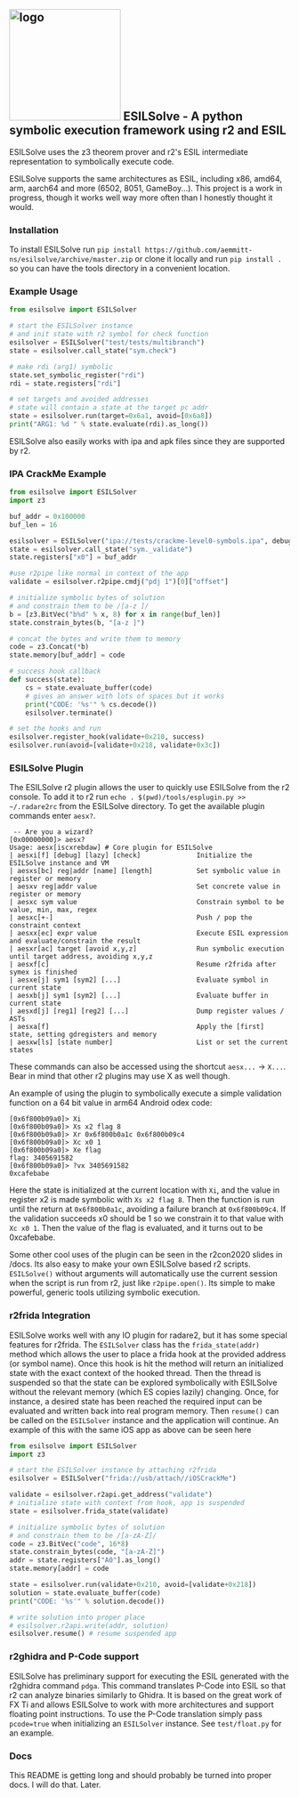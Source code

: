## <img src="https://raw.githubusercontent.com/aemmitt-ns/esilsolve/master/raphi.svg" alt="logo" width="200"/> ESILSolve - A python symbolic execution framework using r2 and ESIL

ESILSolve uses the z3 theorem prover and r2's ESIL intermediate representation to symbolically execute code. 

ESILSolve supports the same architectures as ESIL, including x86, amd64, arm, aarch64 and more (6502, 8051, GameBoy...). This project is a work in progress, though it works well way more often than I honestly thought it would.

### Installation 

To install ESILSolve run `pip install https://github.com/aemmitt-ns/esilsolve/archive/master.zip` or clone it locally and run `pip install .` so you can have the tools directory in a convenient location. 

### Example Usage

```python
from esilsolve import ESILSolver

# start the ESILSolver instance
# and init state with r2 symbol for check function
esilsolver = ESILSolver("test/tests/multibranch")
state = esilsolver.call_state("sym.check")

# make rdi (arg1) symbolic
state.set_symbolic_register("rdi")
rdi = state.registers["rdi"]

# set targets and avoided addresses
# state will contain a state at the target pc addr
state = esilsolver.run(target=0x6a1, avoid=[0x6a8])
print("ARG1: %d " % state.evaluate(rdi).as_long())

```

ESILSolve also easily works with ipa and apk files since they are supported by r2. 

### IPA CrackMe Example

```python
from esilsolve import ESILSolver
import z3 

buf_addr = 0x100000
buf_len = 16

esilsolver = ESILSolver("ipa://tests/crackme-level0-symbols.ipa", debug=False)
state = esilsolver.call_state("sym._validate")
state.registers["x0"] = buf_addr

#use r2pipe like normal in context of the app
validate = esilsolver.r2pipe.cmdj("pdj 1")[0]["offset"]

# initialize symbolic bytes of solution
# and constrain them to be /[a-z ]/
b = [z3.BitVec("b%d" % x, 8) for x in range(buf_len)]
state.constrain_bytes(b, "[a-z ]") 

# concat the bytes and write them to memory 
code = z3.Concat(*b)
state.memory[buf_addr] = code

# success hook callback
def success(state):
    cs = state.evaluate_buffer(code)
    # gives an answer with lots of spaces but it works
    print("CODE: '%s'" % cs.decode())
    esilsolver.terminate()

# set the hooks and run
esilsolver.register_hook(validate+0x210, success)
esilsolver.run(avoid=[validate+0x218, validate+0x3c])
```

### ESILSolve Plugin

The ESILSolve r2 plugin allows the user to quickly use ESILSolve from the r2 console. To add it to r2 run `echo . $(pwd)/tools/esplugin.py >> ~/.radare2rc` 
from the ESILSolve directory. To get the available plugin commands enter `aesx?`. 

```
 -- Are you a wizard?
[0x00000000]> aesx?
Usage: aesx[iscxrebdaw] # Core plugin for ESILSolve
| aesxi[f] [debug] [lazy] [check]              Initialize the ESILSolve instance and VM
| aesxs[bc] reg|addr [name] [length]           Set symbolic value in register or memory
| aesxv reg|addr value                         Set concrete value in register or memory
| aesxc sym value                              Constrain symbol to be value, min, max, regex
| aesxc[+-]                                    Push / pop the constraint context
| aesxx[ec] expr value                         Execute ESIL expression and evaluate/constrain the result
| aesxr[ac] target [avoid x,y,z]               Run symbolic execution until target address, avoiding x,y,z
| aesxf[c]                                     Resume r2frida after symex is finished
| aesxe[j] sym1 [sym2] [...]                   Evaluate symbol in current state
| aesxb[j] sym1 [sym2] [...]                   Evaluate buffer in current state
| aesxd[j] [reg1] [reg2] [...]                 Dump register values / ASTs
| aesxa[f]                                     Apply the [first] state, setting gdregisters and memory
| aesxw[ls] [state number]                     List or set the current states
```

These commands can also be accessed using the shortcut `aesx...` -> `X...`. Bear in mind that other r2 plugins may use X as well though. 

An example of using the plugin to symbolically execute a simple validation function on a 64 bit value in arm64 Android odex code:

```
[0x6f800b09a0]> Xi
[0x6f800b09a0]> Xs x2 flag 8
[0x6f800b09a0]> Xr 0x6f800b0a1c 0x6f800b09c4
[0x6f800b09a0]> Xc x0 1
[0x6f800b09a0]> Xe flag
flag: 3405691582
[0x6f800b09a0]> ?vx 3405691582
0xcafebabe
```

Here the state is initialized at the current location with `Xi`, and the value in register x2 is made symbolic with `Xs x2 flag 8`. Then the function is run until the return at `0x6f800b0a1c`, avoiding a failure branch at `0x6f800b09c4`. If the validation succeeds x0 should be 1 so we constrain it to that value with `Xc x0 1`. Then the value of the flag is evaluated, and it turns out to be 0xcafebabe.

Some other cool uses of the plugin can be seen in the r2con2020 slides in /docs. Its also easy to make your own ESILSolve based r2 scripts. `ESILSolve()` without arguments will automatically use the current session when the script is run from r2, just like `r2pipe.open()`. Its simple to make powerful, generic tools utilizing symbolic execution. 

### r2frida Integration

ESILSolve works well with any IO plugin for radare2, but it has some special features for r2frida. The `ESILSolver` class has the `frida_state(addr)` method which allows the user to place a frida hook at the provided address (or symbol name). Once this hook is hit the method will return an initialized state with the exact context of the hooked thread. Then the thread is suspended so that the state can be explored symbolically with ESILSolve without the relevant memory (which ES copies lazily) changing. Once, for instance, a desired state has been reached the required input can be evaluated and written back into real program memory. Then `resume()` can be called on the `ESILSolver` instance and the application will continue. An example of this with the same iOS app as above can be seen here 

```python
from esilsolve import ESILSolver
import z3

# start the ESILSolver instance by attaching r2frida 
esilsolver = ESILSolver("frida://usb/attach//iOSCrackMe")

validate = esilsolver.r2api.get_address("validate")
# initialize state with context from hook, app is suspended
state = esilsolver.frida_state(validate)

# initialize symbolic bytes of solution
# and constrain them to be /[a-zA-Z]/
code = z3.BitVec("code", 16*8)
state.constrain_bytes(code, "[a-zA-Z]")
addr = state.registers["A0"].as_long()
state.memory[addr] = code

state = esilsolver.run(validate+0x210, avoid=[validate+0x218])
solution = state.evaluate_buffer(code)
print("CODE: '%s'" % solution.decode())

# write solution into proper place
# esilsolver.r2api.write(addr, solution) 
esilsolver.resume() # resume suspended app
```

### r2ghidra and P-Code support

ESILSolve has preliminary support for executing the ESIL generated with the r2ghidra command `pdga`. This command translates P-Code into ESIL so that r2 can analyze binaries similarly to Ghidra. It is based on the great work of FX Ti and allows ESILSolve to work with more architectures and support floating point instructions. To use the P-Code translation simply pass `pcode=true` when initializing an `ESILSolver` instance. See `test/float.py` for an example. 

### Docs

This README is getting long and should probably be turned into proper docs. I will do that. Later.